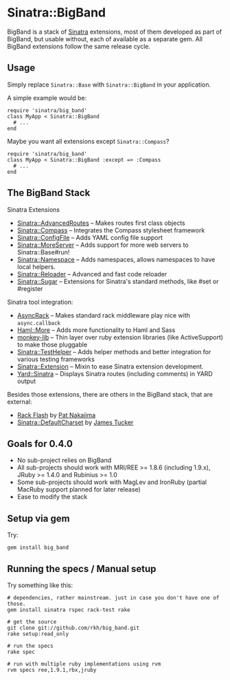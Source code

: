 Sinatra::BigBand
================

BigBand is a stack of [Sinatra](http://sinatrarb.com) extensions, most of them developed as part of BigBand, but usable without,
each of available as a separate gem. All BigBand extensions follow the same release cycle.

Usage
-----

Simply replace `Sinatra::Base` with `Sinatra::BigBand` in your application.

A simple example would be:

    require 'sinatra/big_band'
    class MyApp < Sinatra::BigBand
      # ...
    end

Maybe you want all extensions except `Sinatra::Compass`?

    require 'sinatra/big_band'
    class MyApp < Sinatra::BigBand :except => :Compass
      # ...
    end

The BigBand Stack
-----------------

Sinatra Extensions

* [Sinatra::AdvancedRoutes](http://github.com/rkh/sinatra-advanced-routes) – Makes routes first class objects
* [Sinatra::Compass](http://github.com/rkh/sinatra-compass) – Integrates the Compass stylesheet framework
* [Sinatra::ConfigFile](http://github.com/rkh/sinatra-config-file) – Adds YAML config file support
* [Sinatra::MoreServer](http://github.com/rkh/sinatra-more-server) – Adds support for more web servers to Sinatra::Base#run!
* [Sinatra::Namespace](http://github.com/rkh/sinatra-namespace) – Adds namespaces, allows namespaces to have local helpers.
* [Sinatra::Reloader](http://github.com/rkh/sinatra-reloader) – Advanced and fast code reloader
* [Sinatra::Sugar](http://github.com/rkh/sinatra-sugar) – Extensions for Sinatra's standard methods, like #set or #register

Sinatra tool integration:

* [AsyncRack](http://github.com/rkh/async-rack) – Makes standard rack middleware play nice with `async.callback`
* [Haml::More](http://github.com/rkh/haml-more) – Adds more functionality to Haml and Sass
* [monkey-lib](http://github.com/rkh/monkey-lib) – Thin layer over ruby extension libraries (like ActiveSupport) to make those pluggable
* [Sinatra::TestHelper](http://github.com/rkh/sinatra-test-helper) – Adds helper methods and better integration for various testing frameworks
* [Sinatra::Extension](http://github.com/rkh/sinatra-extension) – Mixin to ease Sinatra extension development.
* [Yard::Sinatra](http://github.com/rkh/yard-sinatra) – Displays Sinatra routes (including comments) in YARD output

Besides those extensions, there are others in the BigBand stack, that are external:

* [Rack Flash](http://github.com/nakajima/rack-flash) by [Pat Nakajima](http://github.com/nakajima)
* [Sinatra::DefaultCharset](http://github.com/raggi/sinatra-default_charset) by [James Tucker](http://github.com/raggi)

Goals for 0.4.0
---------------

* No sub-project relies on BigBand
* All sub-projects should work with MRI/REE >= 1.8.6 (including 1.9.x), JRuby >= 1.4.0 and Rubinius >= 1.0
* Some sub-projects should work with MagLev and IronRuby (partial MacRuby support planned for later release)
* Ease to modify the stack

Setup via gem
-------------

Try:

    gem install big_band

Running the specs / Manual setup
--------------------------------

Try something like this:

    # dependencies, rather mainstream. just in case you don't have one of those.
    gem install sinatra rspec rack-test rake
    
    # get the source
    git clone git://github.com/rkh/big_band.git
    rake setup:read_only
    
    # run the specs
    rake spec
    
    # run with multiple ruby implementations using rvm
    rvm specs ree,1.9.1,rbx,jruby
